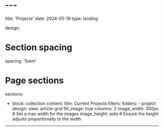 # ---
title: 'Projects'
date: 2024-05-19
type: landing
 
design:
  # Section spacing
  spacing: '5rem'
 
# Page sections
sections:
  - block: collection
    content:
      title: Current Projects
      filters:
        folders:
          - project
    design:
      view: article-grid
      fill_image: true
      columns: 2
      image_width: 300px # Set a max width for the images
      image_height: auto # Ensure the height adjusts proportionally to the width
    
---
